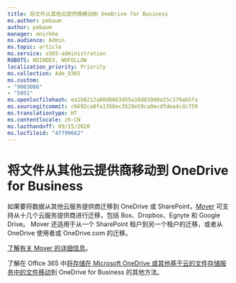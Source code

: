 ```yaml
---
title: 将文件从其他云提供商移动到 OneDrive for Business
ms.author: pebaum
author: pebaum
manager: mnirkhe
ms.audience: Admin
ms.topic: article
ms.service: o365-administration
ROBOTS: NOINDEX, NOFOLLOW
localization_priority: Priority
ms.collection: Adm_O365
ms.custom:
- "9003086"
- "5851"
ms.openlocfilehash: ea1b8212a00d8863d55a10d839d0a15c379ab5fa
ms.sourcegitcommit: c6692ce0fa1358ec3529e59ca0ecdfdea4cdc759
ms.translationtype: HT
ms.contentlocale: zh-CN
ms.lasthandoff: 09/15/2020
ms.locfileid: "47799662"
---
```

# <a name="move-files-into-onedrive-for-business-from-another-cloud-provider"></a>将文件从其他云提供商移动到 OneDrive for Business

如果要将数据从其他云服务提供商迁移到 OneDrive 或 SharePoint，[Mover](https://go.microsoft.com/fwlink/?linkid=2132453) 可支持从十几个云服务提供商进行迁移，包括 Box、Dropbox、Egnyte 和 Google Drive。 Mover 还适用于从一个 SharePoint 租户到另一个租户的迁移，或者从 OneDrive 使用者或 OneDrive.com 的迁移。

[了解有关 Mover 的详细信息](https://go.microsoft.com/fwlink/?linkid=2132453)。

了解在 Office 365 中[将存储在 Microsoft OneDrive 或其他基于云的文件存储服务中的文件移动](https://support.microsoft.com/office/7fb28cad-7e25-451f-8b4b-2d1a71e5c0e9)到 OneDrive for Business 的其他方法。
